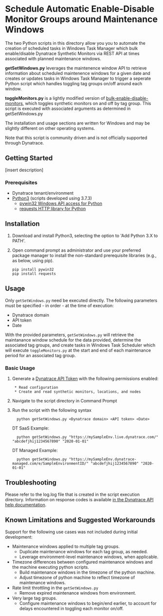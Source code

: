 # Schedule Automatic Enable-Disable Monitor Groups around Maintenance Windows

The two Python scripts in this directory allow you you to automate the creation of scheduled tasks in Windows Task Manager which bulk enable/disable Dynatrace Synthetic Monitors via REST API at times associated with planned maintenance windows.

<b>getSetWindows.py</b> leverages the maintenence window API to retrieve information about scheduled maintenence windows for a given date and creates or updates tasks in Windows Task Manager to trigger a seperate Python script which handles toggling tag groups on/off around each window.

<b>toggleMonitors.py</b> is a lightly modified version of [bulk-enable-disable-monitors](https://github.com/Dynatrace/snippets/tree/master/api/synthetic/bulk-enable-disable-monitors), which toggles synthetic monitors on and off by tag group. This script is executed with associated arguments as determined in getSetWindows.py

The installation and usage sections are written for Windows and may be slightly different on other operating systems.

Note that this script is community driven and is not officially supported through Dynatrace.


## Getting Started

[insert description]

### Prerequisites

* Dynatrace tenant/environment
* [Python3](https://www.python.org/downloads/) (scripts developed using 3.7.3)
   * [pywin32 Windows API access for Python](https://github.com/mhammond/pywin32)
   * [requests HTTP library for Python](https://2.python-requests.org/en/master/)
    
## Installation

1. Download and install Python3, selecting the option to 'Add Python 3.X to PATH'.
        
2. Open command prompt as administrator and use your preferred package manager to install the non-standard prerequisite libraries (e.g., as below, using pip).
  
       pip install pywin32
       pip install requests

## Usage

Only `getSetWindows.py` need be executed directly. The following parameters must be specified - in order - at the time of execution:
* Dynatrace domain
* API token
* Date

With the provided parameters, `getSetWindows.py` will retrieve the maintanance window schedule for the data provided, determine the associated tag groups, and create tasks in Windows Task Scheduler which will execute `toggleMonitors.py` at the start and end of each maintenance period for an associated tag group.

### Basic Usage

1. Generate a [Dynatrace API Token](https://www.dynatrace.com/support/help/extend-dynatrace/dynatrace-api/) with the following permissions enabled:

        * Read configuration
        * Create and read synthetic monitors, locations, and nodes

2. Navigate to the script directory in Command Prompt

3. Run the script with the following syntax

         python getSetWindows.py <Dynatrace domain> <API token> <Date>

    DT SaaS Example: 

         python getSetWindows.py "https://mySampleEnv.live.dynatrace.com/" "abcdefjhij1234567890" "2020-01-01"
         
   DT Managed Example:

         python getSetWindows.py "https://mySampleEnv.dynatrace-managed.com/e/SampleEnvironmentID/" "abcdefjhij1234567890" "2020-01-01" 

## Troubleshooting

Please refer to the log.log file that is created in the script execution directory. Information on response codes is available [in the Dynatrace API help documentation](https://www.dynatrace.com/support/help/extend-dynatrace/dynatrace-api/basics/dynatrace-api-response-codes/).

## Known Limitations and Suggested Workarounds

Support for the following use cases was not included during initial development:

  * Maintenance windows applied to multiple tag groups.
    - Duplicate maintenance windows for each tag group, as needed.
    - Leverage environment-level maintenance windows, when applicable.
  * Timezone differences between configured maintenance windows and the machine executing python scripts.
    - Build maintenance windows in the timezone of the python machine.
    - Adjust timezone of python machine to reflect timezone of maintenance windows.
  * Rate limit throttling in the `getSetWindows.py`
    - Remove expired maintenance windows from environment.
  * Very large tag groups.
    - Configure maintenance windows to begin/end earlier, to account for delays encountered in toggling each monitor on/off.
   
